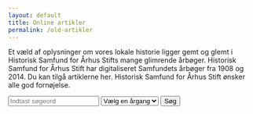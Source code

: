 ```yaml
---
layout: default
title: Online artikler
permalink: /old-artikler
---
```


<p>Et væld af oplysninger om vores lokale historie ligger gemt og glemt i Historisk Samfund for Århus Stifts mange glimrende årbøger.
Historisk Samfund for Århus Stift har digitaliseret Samfundets årbøger fra 1908 og 2014. 
Du kan tilgå artiklerne her. Historisk Samfund for Århus Stift ønsker alle god fornøjelse.</p>

<div class="searchform-container">
    <form id="searchform" method="get">
        <input type="hidden" name="_shape" value="objects">
        <input type="hidden" name="_sort" value="year">
        <input class="form-control" name="_search" type="search" aria-label="Indtast søgeord" placeholder="Indtast søgeord">
        <select id="year-filter" class="form-control" name="year" aria-label="Vis kun resultater fra denne årgang">>
            <option value="" selected>Vælg en årgang</option>
            {% for i in (1908..2014) %}
                <option value="{{ i }}">{{ i }}</option>
            {% endfor %}
        </select>
        <button type="submit" aria-label="Søg">Søg</button>
    </form>
</div>
<div class="results-container">
    <ul class="results-list">
    </ul>
</div>
